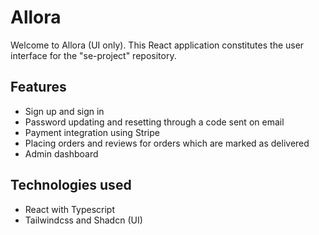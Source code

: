 # Allora
Welcome to Allora (UI only). This React application constitutes the user interface for the "se-project" repository.

## Features
- Sign up and sign in
- Password updating and resetting through a code sent on email
- Payment integration using Stripe
- Placing orders and reviews for orders which are marked as delivered
- Admin dashboard

## Technologies used
- React with Typescript
- Tailwindcss and Shadcn (UI)